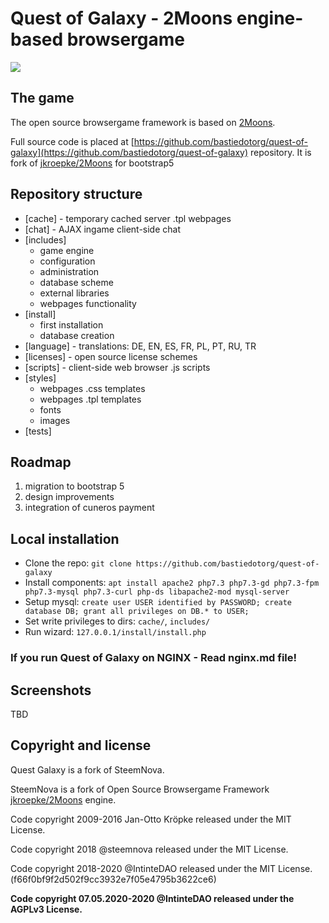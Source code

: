 # Quest of Galaxy - 2Moons engine-based browsergame

![](https://cuneros.app/uploads/2021-08/Ks0Jxh.png)


## The game

The open source browsergame framework is based on [2Moons](https://gitter.im/2MoonsGame/Lobby/).

Full source code is placed at [https://github.com/bastiedotorg/quest-of-galaxy](https://github.com/bastiedotorg/quest-of-galaxy) repository. It is fork of [jkroepke/2Moons](https://github.com/jkroepke/2Moons) for bootstrap5

## Repository structure

- [cache] - temporary cached server .tpl webpages
- [chat] - AJAX ingame client-side chat
- [includes]
  - game engine
  - configuration
  - administration
  - database scheme
  - external libraries
  - webpages functionality
- [install]
  - first installation
  - database creation
- [language] - translations: DE, EN, ES, FR, PL, PT, RU, TR
- [licenses] - open source license schemes
- [scripts] - client-side web browser .js scripts
- [styles] 
  - webpages .css templates
  - webpages .tpl templates
  - fonts
  - images
- [tests]


## Roadmap

1. migration to bootstrap 5
2. design improvements
3. integration of cuneros payment

## Local installation

- Clone the repo: `git clone https://github.com/bastiedotorg/quest-of-galaxy`
- Install components: `apt install apache2 php7.3 php7.3-gd php7.3-fpm php7.3-mysql php7.3-curl php-ds libapache2-mod mysql-server`
- Setup mysql: `create user USER identified by PASSWORD; create database DB; grant all privileges on DB.* to USER;`
- Set write privileges to dirs: `cache/`, `includes/`
- Run wizard: `127.0.0.1/install/install.php`

### If you run Quest of Galaxy on NGINX - Read nginx.md file!

## Screenshots

TBD

## Copyright and license

Quest Galaxy is a fork of SteemNova.

SteemNova is a fork of Open Source Browsergame Framework [jkroepke/2Moons](https://github.com/jkroepke/2Moons) engine.

Code copyright 2009-2016 Jan-Otto Kröpke released under the MIT License.

Code copyright 2018 @steemnova released under the MIT License.

Code copyright 2018-2020 @IntinteDAO released under the MIT License. (f66f0bf9f2d502f9cc3932e7f05e4795b3622ce6)

**Code copyright 07.05.2020-2020 @IntinteDAO released under the AGPLv3 License.**
